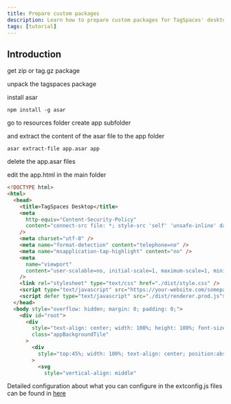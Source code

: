 ```yaml
---
title: Prepare custom packages
description: Learn how to prepare custom packages for TagSpaces' desktop app.
tags: [tutorial]
---
```


## Introduction

get zip or tag.gz package

unpack the tagspaces package

install asar

```
npm install -g asar
```

go to resources folder
create app subfolder

and extract the content of the asar file to the app folder

```
asar extract-file app.asar app
```

delete the app.asar files

edit the app.html in the main folder

```HTML
<!DOCTYPE html>
<html>
  <head>
    <title>TagSpaces Desktop</title>
    <meta
      http-equiv="Content-Security-Policy"
      content="connect-src file: *; style-src 'self' 'unsafe-inline' data:  blob: ; media-src *; img-src * data: content:;"
    />
    <meta charset="utf-8" />
    <meta name="format-detection" content="telephone=no" />
    <meta name="msapplication-tap-highlight" content="no" />
    <meta
      name="viewport"
      content="user-scalable=no, initial-scale=1, maximum-scale=1, minimum-scale=1, width=device-width"
    />
    <link rel="stylesheet" type="text/css" href="./dist/style.css" />
    <script type="text/javascript" src="https://your-website.com/somepath/extconfig.js"></script>
    <script defer type="text/javascript" src="./dist/renderer.prod.js"></script>
  </head>
  <body style="overflow: hidden; margin: 0; padding: 0;">
    <div id="root">
      <div
        style="text-align: center; width: 100%; height: 100%; font-size: 1.4em; position:absolute; z-index: 999999; background-color: #F5F5F5; user-select: none; -webkit-user-select: none; -moz-user-select: none; -webkit-app-region: drag"
        class="appBackgroundTile"
      >
        <div
          style="top:45%; width: 100%; text-align: center; position:absolute;"
        >
          <svg
            style="vertical-align: middle"
```

Detailed configuration about what you can configure in the extconfig.js files can be found in [here](/dev/external-config)
